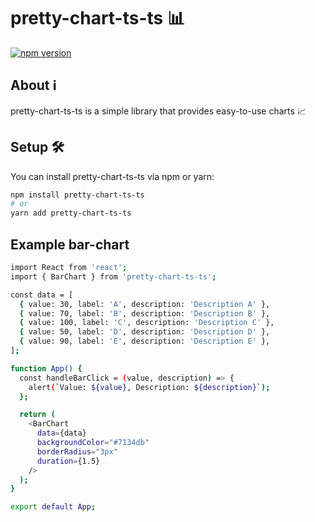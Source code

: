 # pretty-chart-ts-ts 📊

[![npm version](https://img.shields.io/npm/v/pretty-chart-ts-ts.svg)](https://www.npmjs.com/package/pretty-chart-ts-ts)

## About ℹ️

pretty-chart-ts-ts is a simple library that provides easy-to-use charts 📈

## Setup 🛠️

You can install pretty-chart-ts-ts via npm or yarn:

```bash
npm install pretty-chart-ts-ts
# or
yarn add pretty-chart-ts-ts
```

## Example bar-chart

```bash
import React from 'react';
import { BarChart } from 'pretty-chart-ts-ts';

const data = [
  { value: 30, label: 'A', description: 'Description A' },
  { value: 70, label: 'B', description: 'Description B' },
  { value: 100, label: 'C', description: 'Description C' },
  { value: 50, label: 'D', description: 'Description D' },
  { value: 90, label: 'E', description: 'Description E' },
];

function App() {
  const handleBarClick = (value, description) => {
    alert(`Value: ${value}, Description: ${description}`);
  };

  return (
    <BarChart
      data={data}
      backgroundColor="#7134db"
      borderRadius="3px"
      duration={1.5}
    />
  );
}

export default App;

```
